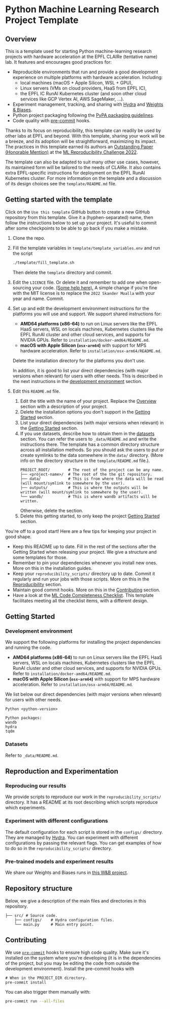 # Python Machine Learning Research Project Template

## Overview

This is a template used for starting Python machine-learning research
projects with hardware acceleration at the EPFL CLAIRe (tentative name) lab.
It features and encourages good practices for:

- Reproducible environments that run and provide a good development experience on multiple platforms with hardware
  acceleration.
  Including:
    - local machines (macOS + Apple Silicon, WSL + GPU),
    - Linux servers (VMs on cloud providers, HaaS from EPFL IC),
    - the EPFL IC RunAI Kubernetes cluster (and soon other cloud services like GCP Vertex AI, AWS SageMaker, ...).
- Experiment management, tracking, and sharing with [Hydra](https://hydra.cc/)
  and [Weights & Biases](https://wandb.ai/site).
- Python project packaging following the
  [PyPA packaging guidelines](https://packaging.python.org/en/latest/tutorials/packaging-projects/).
- Code quality with [pre-commit](https://pre-commit.com) hooks.

Thanks to its focus on reproducibility, this template can readily be used by other labs at EPFL and beyond.
With this template, sharing your work will be a breeze, and its adoption will be straightforward,
maximizing its impact.
The practices in this template earned its authors
an [Outstanding Paper (Honorable Mention)](https://openreview.net/forum?id=E0qO5dI5aEn) at the
[ML Reproducibility Challenge 2022](https://paperswithcode.com/rc2022).

The template can also be adapted to suit many other use cases, however, its maintained form will be tailored to the
needs of CLAIRe.
It also contains extra EPFL-specific instructions for deployment on the EPFL RunAI Kubernetes cluster.
For more information on the template and a discussion of its design choices see the `template/README.md` file.

## Getting started with the template

Click on the `Use this template` GitHub button to create a new GitHub repository from this template.
Give it a (hyphen-separated) name, then follow the instructions below to set up your project.
It's useful to commit after some checkpoints to be able to go back if you make a mistake.

1. Clone the repo.
2. Fill the template variables in `template/template_variables.env` and run the script
   ```bash
   ./template/fill_template.sh
   ```
   Then delete the `template` directory and commit.

3. Edit the `LICENCE` file.
   Or delete it and remember to add one when open-sourcing your code.
   [(Some help here).](https://docs.github.com/en/repositories/managing-your-repositorys-settings-and-features/customizing-your-repository/licensing-a-repository)
   A simple change if you're fine with the MIT license is to replace the `2022 Skander Moalla` with your year and name.
   Commit.
4. Set up and edit the development environment instructions for the platforms you will use and support.
   We support shared instructions for:
    - **AMD64 platforms (x86-64)** to run on Linux servers like the EPFL HaaS servers, WSL on locals machines,
      Kubernetes clusters like the EPFL RunAI cluster and other cloud services, and supports for NVIDIA GPUs.
      Refer to `installation/docker-amd64/README.md`.
    - **macOS with Apple Silicon (`osx-arm64`)** with support for MPS hardware acceleration.
      Refer to `installation/osx-arm64/README.md`.

   Delete the installation directory for the platforms you don't use.

   In addition, it is good to list your direct dependencies (with major versions when relevant)
   for users with other needs.
   This is described in the next instructions in the [development environment](#development-environment) section.
5. Edit this `README.md` file.
    1. Edit the title with the name of your project.
       Replace the [Overview](#overview) section with a description of your project.
    2. Delete the installation options you don't support in
       the [Getting Started](#getting-started) section.
    3. List your direct dependencies (with major versions when relevant)
       in the [Getting Started](#getting-started) section.
    4. If you use datasets, describe how to obtain them in the [datasets](#datasets) section.
       You can refer the users to `_data/README.md` and write the instructions there.
       The template has a common directory structure across all installation methods.
       So you should ask the users to put or create symlinks to the data somewhere in the `data/` directory.
       (More info on the directory structure in the `template/README.md` file.).
       ```
       PROJECT_ROOT/        # The root of the project can be any name.
       ├── <project-name>/  # The root of the the git repository.
       ├── data/            # This is from where the data will be read (will mount/symlink to somewhere by the user).
       ├── outputs/         # This is where the outputs will be written (will mount/symlink to somewhere by the user).
       └── wandb/           # This is where wandb artifacts will be written.
       ```
       Otherwise, delete the section.
    5. Delete this getting started, to only keep the project [Getting Started](#getting-started) section.

You're off to a good start! Here are a few tips for keeping your project in good shape.

- Keep this README up to date.
  Fill in the rest of the sections after the Getting Started when releasing your project.
  We give a structure and some templates for those.
- Remember to pin your dependencies whenever you install new ones.
  More on this in the installation guides.
- Keep your `reproducibility_scripts/` directory up to date.
  Commit it regularly and run your jobs with those scripts.
  More on this in the [Reproducibility](#reproducibility) section.
- Maintain good commit hooks. More on this in the [Contributing](#contributing) section.
- Have a look at the [ML Code Completeness Checklist](https://github.com/paperswithcode/releasing-research-code).
  This template facilitates meeting all the checklist items, with a different design.

## Getting Started

### Development environment

We support the following platforms for installing the project dependencies and running the code.

- **AMD64 platforms (x86-64)** to run on Linux servers like the EPFL HaaS servers, WSL on locals machines,
  Kubernetes clusters like the EPFL RunAI cluster and other cloud services, and supports for NVIDIA GPUs.
  Refer to `installation/docker-amd64/README.md`.
- **macOS with Apple Silicon (`osx-arm64`)** with support for MPS hardware acceleration.
  Refer to `installation/osx-arm64/README.md`.

We list below our direct dependencies (with major versions when relevant) for users with other needs.

```text
Python <python-version>

Python packages:
wandb
hydra
tqdm
```

### Datasets

Refer to `_data/README.md`.

## Reproduction and Experimentation

### Reproducing our results

We provide scripts to reproduce our work in the `reproducibility_scripts/` directory.
It has a README at its root describing which scripts reproduce which experiments.

### Experiment with different configurations

The default configuration for each script is stored in the `configs/` directory.
They are managed by [Hydra](https://hydra.cc/docs/intro/).
You can experiment with different configurations by passing the relevant flags.
You can get examples of how to do so in the `reproducibility_scripts/` directory.

### Pre-trained models and experiment results

We share our Weights and Biases runs in [this W&B project](fill-me).

## Repository structure

Below, we give a description of the main files and directories in this repository.

```
├── src/ # Source code.
    ├── configs/    # Hydra configuration files.
    └── main.py     # Main entry point.
```

## Contributing

We use [`pre-commit`](https://pre-commit.com) hooks to ensure high code quality.
Make sure it's installed on the system where you're developing
(it is in the dependencies of the project, but you may be editing the code from outside the development environment).
Install the pre-commit hooks with

```
# When in the PROJECT_DIR directory.
pre-commit install
```

You can also trigger them manually with:

```bash
pre-commit run --all-files
```
